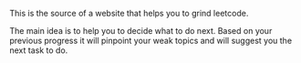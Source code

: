 This is the source of a website that helps you to grind leetcode.

The main idea is to help you to decide what to do next. Based on your previous progress it will pinpoint your weak topics and will suggest you the next task to do.

